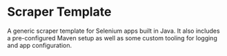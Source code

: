 # Scraper Template

A generic scraper template for Selenium apps built in Java. It also includes a pre-configured Maven setup as well as some custom tooling for logging and app configuration. 
